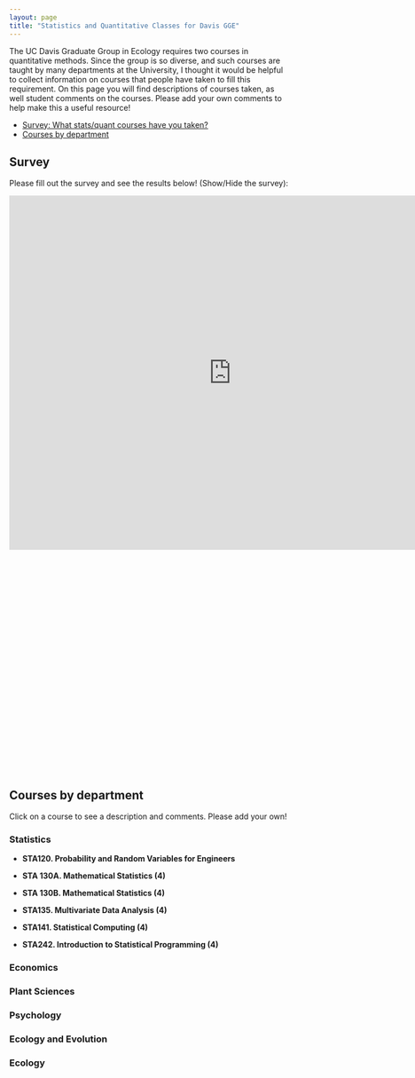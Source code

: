 ```yaml
---
layout: page
title: "Statistics and Quantitative Classes for Davis GGE"
---
```


The UC Davis Graduate Group in Ecology requires two courses in quantitative methods.  Since the group is so diverse, and such courses are taught by many departments at the University, I thought it would be helpful to collect information on courses that people have taken to fill this requirement.  On this page you will find descriptions of courses taken, as well student comments on the courses.  Please add your own comments to help make this a useful resource!

 - [Survey: What stats/quant courses have you taken?](#survey)
 - [Courses by department](#courses-by-department)

## Survey ##

Please fill out the survey and see the results below! <a onclick="showhide('Survey');">(Show/Hide the survey)</a>:

<div id="Survey" style="display:block;">

<iframe src="https://docs.google.com/spreadsheet/embeddedform?formkey=dExUVXJoektTQ3MyX25sa0RFN1B2clE6MQ", width="800" height="639" frameborder="0" marginheight="0" marginwidth="0"></iframe>


<script type="text/javascript" src="http://www.google.com/jsapi"></script>
<script type="text/javascript">
  google.load('visualization', '1');
  google.setOnLoadCallback(drawVisualization);

  function drawVisualization() {
    var wrapper = new google.visualization.ChartWrapper({
      chartType: 'BarChart',
      dataSourceUrl: 'https://docs.google.com/spreadsheet/tq?key=0Anp1a9ooFRwOdExUVXJoektTQ3MyX25sa0RFN1B2clE&gid=2&headers=-1',
      query: 'SELECT A,B WHERE B > 0 ORDER BY (0-B)',
      options: {'title': 'Survey Results', 'legend': 'none'},
      containerId: 'vis_div'
    });
    wrapper.draw()

    // No query callback handler needed!
  }
</script>

<div id="vis_div" style="width: 600px; height: 400px;"></div>


</div>

## Courses by department ##

Click on a course to see a description and comments.  Please add your own!

### Statistics

- <a onclick="showhide('STA120');">**STA120. Probability and Random Variables for Engineers**</a>

  <iframe width="600" height="800" src="/statsclasses/STA120.html" id="STA120" frameborder="0" scrolling="no" allowtransparency="true" style="display:none;"></iframe>
        
- <a onclick="showhide('STA130A');">**STA 130A. Mathematical Statistics (4)**</a>

  <iframe width="600" height="800" src="/statsclasses/STA130A.html" id="STA130A" frameborder="0" scrolling="no" allowtransparency="true" style="display:none;"></iframe>

- <a onclick="showhide('STA130B');">**STA 130B. Mathematical Statistics (4)**</a>

  <iframe width="600" height="800" src="/statsclasses/STA130B.html" id="STA130B" frameborder="0" scrolling="no" allowtransparency="true" style="display:none;"></iframe>

- <a onclick="showhide('STA135');">**STA135. Multivariate Data Analysis (4)**</a>

  <iframe width="600" height="800" src="/statsclasses/STA135.html" id="STA135" frameborder="0" scrolling="no" allowtransparency="true" style="display:none;"></iframe>

- <a onclick="showhide('STA141');">**STA141. Statistical Computing (4)**</a>

  <iframe width="600" height="800" src="/statsclasses/STA141.html" id="STA141" frameborder="0" scrolling="no" allowtransparency="true" style="display:none;"></iframe>

- <a onclick="showhide('STA242');">**STA242. Introduction to Statistical Programming (4)**</a>

  <iframe width="600" height="800" src="/statsclasses/STA242.html" id="STA242" frameborder="0" scrolling="no" allowtransparency="true" style="display:none;"></iframe>

### Economics ###


### Plant Sciences ###


### Psychology ###


### Ecology and Evolution ###


### Ecology ###








